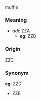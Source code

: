 muffle
### Meaning
+ _adj_: ZZA
    + __eg__: ZZB

### Origin

ZZC

### Synonym

__eg__: ZZD

+ ZZE


